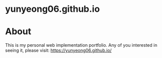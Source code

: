 # yunyeong06.github.io

# About
This is my personal web implementation portfolio. Any of you interested in seeing it, please visit:
https://yunyeong06.github.io/
